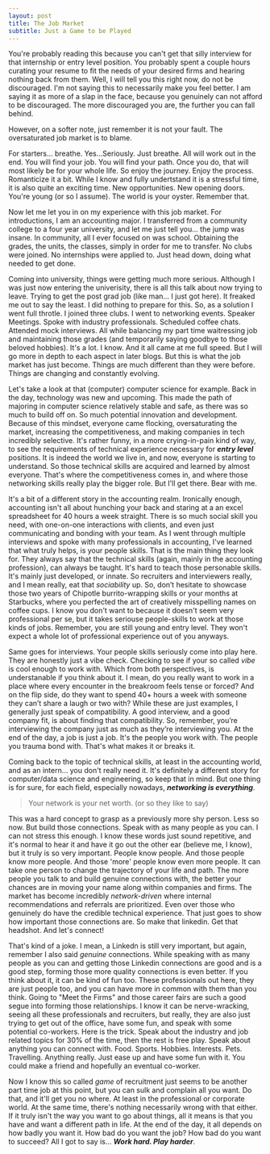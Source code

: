 ```yaml
---
layout: post
title: The Job Market
subtitle: Just a Game to be Played
---
```


You're probably reading this because you can't get that silly interview for that internship or entry level position. You probably spent a couple hours curating your resume to fit the needs of your desired firms and hearing nothing back from them. Well, I will tell you this right now, do not be discouraged. I'm not saying this to necessarily make you feel better. I am saying it as more of a slap in the face, because you genuinely can not afford to be discouraged. The more discouraged you are, the further you can fall behind. 

However, on a softer note, just remember it is not your fault. The oversaturated job market is to blame. 

For starters... breathe. Yes...Seriously. Just breathe. All will work out in the end. You will find your job. You will find your path. Once you do, that will most likely be for your whole life. So enjoy the journey. Enjoy the process. Romanticize it a bit. While I know and fully undertstand it is a stressful time, it is also quite an exciting time. New opportunities. New opening doors. You're young (or so I assume). The world is your oyster. Remember that. 

Now let me let you in on my experience with this job market. For introductions, I am an accounting major. I transferred from a community college to a four year university, and let me just tell you... the jump was insane. In community, all I ever focused on was school. Obtaining the grades, the units, the classes, simply in order for me to transfer. No clubs were joined. No internships were applied to. Just head down, doing what needed to get done.

Coming into university, things were getting much more serious. Although I was just now entering the univerisity, there is all this talk about now trying to leave. Trying to get the post grad job (like man... I just got here). It freaked me out to say the least. I did nothing to prepare for this. So, as a solution I went full throtle. I joined three clubs. I went to networking events. Speaker Meetings. Spoke with industry professionals. Scheduled coffee chats. Attended mock interviews. All while balancing my part time waitressing job and maintaining those grades (and temporarily saying goodbye to those beloved hobbies). It's a lot. I know. And it all came at me full speed. But I will go more in depth to each aspect in later blogs. But this is what the job market has just become. Things are much different than they were before. Things are changing and constantly evolving. 

Let's take a look at that (computer) computer science for example. Back in the day, technology was new and upcoming. This made the path of majoring in computer science relatively stable and safe, as there was so much to build off on. So much potential innovation and development. Because of this mindset, everyone came flocking, oversaturating the market, increasing the competitiveness, and making companies in tech incredibly selective. It's rather funny, in a more crying-in-pain kind of way, to see the requirements of technical experience necessary for ***entry level*** positions. It is indeed the world we live in, and now, everyone is starting to understand. So those technical skills are acquired and learned by almost everyone. That's where the competitiveness comes in, and where those networking skills really play the bigger role. But I'll get there. Bear with me. 

It's a bit of a different story in the accounting realm. Ironically enough, accounting isn't all about hunching your back and staring at a an excel spreadsheet for 40 hours a week straight. There is so much social skill you need, with one-on-one interactions with clients, and even just communicating and bonding with your team. As I went through multiple interviews and spoke with many professionals in accounting, I've learned that what truly helps, is your people skills. That is the main thing they look for. They always say that the technical skills (again, mainly in the accounting profession), can always be taught. It's hard to teach those personable skills. It's mainly just developed, or innate. So recruiters and interviewers really, and I mean really, eat that *sociability* up. So, don’t hesitate to showcase those two years of Chipotle burrito-wrapping skills or your months at Starbucks, where you perfected the art of creatively misspelling names on coffee cups. I know you don't want to because it doesn't seem very professional per se, but it takes seriouse people-skills to work at those kinds of jobs. Remember, you are still young and entry level. They won't expect a whole lot of professional experience out of you anyways.

Same goes for interviews. Your people skills seriously come into play here. They are honestly just a vibe check. Checking to see if your so called *vibe* is cool enough to work with. Which from both perspectives, is understanable if you think about it. I mean, do you really want to work in a place where every encounter in the breakroom feels tense or forced? And on the flip side, do they want to spend 40+ hours a week with someone they can’t share a laugh or two with? While these are just examples, I generally just speak of compatibility. A good interview, and a good company fit, is about finding that compatibility. So, remember, you’re interviewing the company just as much as they’re interviewing you. At the end of the day, a job is just a job. It's the people you work with. The people you trauma bond with. That's what makes it or breaks it. 

Coming back to the topic of technical skills, at least in the accounting world, and as an intern... you don't really need it. It's definitely a different story for computer/data science and engineering, so keep that in mind. But one thing is for sure, for each field, especially nowadays, ***networking is everything***. 

> Your network is your net worth. (or so they like to say)

This was a hard concept to grasp as a previously more shy person. Less so now. But build those connections. Speak with as many people as you can. I can not stress this enough. I know these words just sound repetitive, and it's normal to hear it and have it go out the other ear (believe me, I know), but it truly is so very important. People know people. And those people know more people. And those 'more' people know even more people. It can take one person to change the trajectory of your life and path. The more people you talk to and build genuine connections with, the better your chances are in moving your name along within companies and firms. The market has become incredibly *network-driven* where internal recommendations and referrals are prioritized. Even over those who genuinely do have the credible technical experience. That just goes to show how important those connections are. So make that linkedin. Get that headshot. And let's connect! 

That's kind of a joke. I mean, a Linkedn is still very important, but again, remember I also said *genuine* connections. While speaking with as many people as you can and getting those Linkedin connections are good and is a good step, forming those more quality connections is even better. If you think about it, it can be kind of fun too. These professionals out here, they are just people too, and you can have more in common with them than you think. Going to "Meet the Firms" and those career fairs are such a good segue into forming those relationships. I know it can be nerve-wracking, seeing all these professionals and recruiters, but really, they are also just trying to get out of the office, have some fun, and speak with some potential co-workers. Here is the trick. Speak about the industry and job related topics for 30% of the time, then the rest is free play. Speak about anything you can connect with. Food. Sports. Hobbies. Interests. Pets. Travelling. Anything really. Just ease up and have some fun with it. You could make a friend and hopefully an eventual co-worker. 

Now I know this so called *game* of recruitment just seems to be another part time job at this point, but you can sulk and complain all you want. Do that, and it'll get you no where. At least in the professional or corporate world. At the same time, there's nothing necessarily wrong with that either. If it truly isn't the way you want to go about things, all it means is that you have and want a different path in life. At the end of the day, it all depends on how badly you want it. How bad do you want the job? How bad do you want to succeed? All I got to say is... ***Work hard. Play harder***. 

